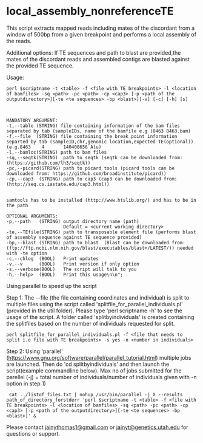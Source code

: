 # local_assembly_nonreferenceTE
This script extracts mapped reads including mates of the discordant from a window of 500bp from a given breakpoint and performs a local assembly of the reads. 

Additional options: If TE sequences and path to blast are provided,the mates of the discordant reads and assembled contigs are blasted against the provided TE sequence.

Usage:

    perl $scriptname -t <table> -f <file with TE breakpoints> -l <location of bamfiles> -sq <path> -pc <path> -cp <cap3> [-p <path of the outputdirectory>][-te <te sequences> -bp <blast>][-v] [-c] [-h] [s] 
	
	
	
    MANDATORY ARGUMENT:	
    -t,--table (STRING) file containing information of the bam files separated by tab (sampleIDs, name of the bamfile e.g (8463 8463.bam) 
    -f,--file  (STRING) file containing the break point information separted by tab (sampleID,chr,genomic location,expected TE(optional))  (e.g.8463    4       140408656 Alu) 
    -l,--bamloc(STRING) path to bam files
    -sq,--seqtk(STRING)  path to seqtk (seqtk can be downloaded from: (https://github.com/lh3/seqtk))
    -pc,--picard(STRING) path to picard tools (picard tools can be downloaded from: https://github.com/broadinstitute/picard))
    -cp,--cap3  (STRING) path to cap3 (cap3 can be downloaded from: (http://seq.cs.iastate.edu/cap3.html)) 

    
    samtools has to be installed (http://www.htslib.org/) and has to be in the path
    	  
    OPTIONAL ARGUMENTS:
    -p,--path   (STRING) output directory name (path)
                         Default = <current working directory>
    -te,--TEfile(STRING) path to transposable element file (performs blast of assembly sequence against TE sequence provided)
    -bp,--blast (STRING) path to blast	(Blast can be downloaded from: (ftp://ftp.ncbi.nlm.nih.gov/blast/executables/blast+/LATEST/)) needed with -te option 
    -c,--chlog  (BOOL)   Print updates
    -v,--v      (BOOL)   Print version if only option
    -s,--verbose(BOOL)   The script will talk to you
    -h,--help>  (BOOL)   Print this usage\n\n";
 
 
 
Using parallel to speed up the script

Step 1:
 The  --file (the file containing coordinates and individual)  is split to multiple files using the script called 'splitfile_for_parallel_individuals.pl' (provided in the util folder). Please type 'perl scriptname -h' to see the usage of the script.
A folder called 'splitbyindividuals' is created containing the splitfiles based on the number of individuals requested for split.

	perl splitfile_for_parallel_individuals.pl -f <file that needs to split i.e file with TE breakpoints> -s yes -n <number in individuals>

Step 2:
Using 'parallel' (https://www.gnu.org/software/parallel/parallel_tutorial.html) multiple jobs are launched. Then do 'cd splitbyindividuals' and then launch the script(example commandline below). Max no of jobs submitted for the parellel (-j) = total number of individuals/number of individuals given with -n option in step 1)

	 cat ../listof_files.txt | nohup /usr/bin/parallel -j X --results path_of_directory_forstderr 'perl $scriptname -t <table> -f <file with TE breakpoints> -l <location of bamfiles> -sq <path> -pc <path> -cp <cap3> [-p <path of the outputdirectory>][-te <te sequences> -bp <blast>]' &





 Please contact jainythomas1@gmail.com or jainyt@genetics.utah.edu for questions or support.
